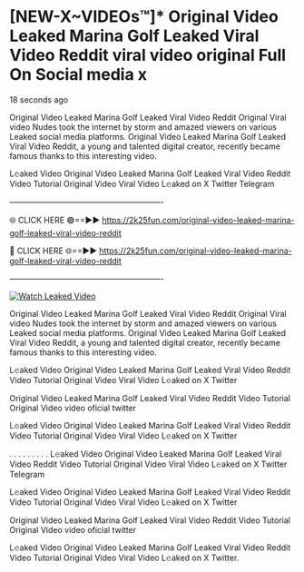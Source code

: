 # [NEW-X~VIDEOs™]* Original Video Leaked Marina Golf Leaked Viral Video Reddit viral video original Full On Social media x

18 seconds ago

Original Video Leaked Marina Golf Leaked Viral Video Reddit Original Viral video Nudes took the internet by storm and amazed viewers on various Leaked social media platforms. Original Video Leaked Marina Golf Leaked Viral Video Reddit, a young and talented digital creator, recently became famous thanks to this interesting video.

L𝚎aked Video Original Video Leaked Marina Golf Leaked Viral Video Reddit Video Tutorial Original Video Viral Video L𝚎aked on X Twitter Telegram

———————————————————-

🌐 CLICK HERE 🟢==►► https://2k25fun.com/original-video-leaked-marina-golf-leaked-viral-video-reddit

🔴 CLICK HERE 🌐==►► https://2k25fun.com/original-video-leaked-marina-golf-leaked-viral-video-reddit

———————————————————-

[![Watch Leaked Video](https://miro.medium.com/v2/resize:fit:828/format:webp/1*cilzJN44JGOrTw9NJCrNHA.gif "Watch Leaked Video")](https://2k25fun.com/original-video-leaked-marina-golf-leaked-viral-video-reddit)

Original Video Leaked Marina Golf Leaked Viral Video Reddit Original Viral video Nudes took the internet by storm and amazed viewers on various Leaked social media platforms. Original Video Leaked Marina Golf Leaked Viral Video Reddit, a young and talented digital creator, recently became famous thanks to this interesting video.

L𝚎aked Video Original Video Leaked Marina Golf Leaked Viral Video Reddit Video Tutorial Original Video Viral Video L𝚎aked on X Twitter

Original Video Leaked Marina Golf Leaked Viral Video Reddit Video Tutorial Original Video video oficial twitter

L𝚎aked Video Original Video Leaked Marina Golf Leaked Viral Video Reddit Video Tutorial Original Video Viral Video L𝚎aked on X Twitter

. . . . . . . . . L𝚎aked Video Original Video Leaked Marina Golf Leaked Viral Video Reddit Video Tutorial Original Video Viral Video L𝚎aked on X Twitter Telegram

L𝚎aked Video Original Video Leaked Marina Golf Leaked Viral Video Reddit Video Tutorial Original Video Viral Video L𝚎aked on X Twitter

Original Video Leaked Marina Golf Leaked Viral Video Reddit Video Tutorial Original Video video oficial twitter

L𝚎aked Video Original Video Leaked Marina Golf Leaked Viral Video Reddit Video Tutorial Original Video Viral Video L𝚎aked on X Twitter.
